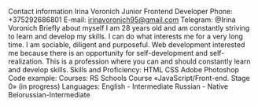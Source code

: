 Contact information
Irina Voronich
Junior Frontend Developer
Phone: +375292686801
 E-mail: irinavoronich95@gmail.com 
 Telegram: @Irina Voronich
 Briefly about myself
 I am 28 years old and am constantly striving to learn and develop my skills. I can do what interests me for a very long time. I am sociable, diligent and purposeful.
Web development interested me because there is an opportunity for self-development and self-realization. This is a profession where you can and should constantly learn and develop skills.
Skills and Proficiency:
HTML
CSS
Adobe Photoshop
Code example:
Courses:
RS Schools Course «JavaScript/Front-end. Stage 0» (in progress)
Languages:
English - Intermediate
Russian - Native
Belorussian-Intermediate